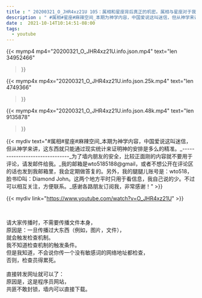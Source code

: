 ```yaml
---
title : " 20200321_O_JHR4xz21U 105：属相和星座背后真正的机密。属相与星座对于我们人，对我们的命运走向有什么样的暗示作用? "
description : " #属相#星座#麻辣空间_本期为神学内容，中国爱说这叫迷信，但从神学来讲，这东西就只能通过现实统计来证明神的安排是多么的精准。_-------------------------------_为了墙内朋友的安全，比较正面刚的内容就不要用于评论，请发邮件给我。_我的邮箱是wto5185188@gmail，或者不想公开在评论区的话也发到我邮箱里，我会定期做答复的。另外，我的腿腿儿账号是：wto518，脸书ID叫：Diamond John。这两个地方平时只用于看信息，我自己说的少。不过可以相互关注，方便联系。_感谢各路朋友订阅我，非常感谢！ "
date :  2021-10-14T10:14:51-08:00
tags:
  - youtube
---
```


{{< mymp4 mp4="20200321_O_JHR4xz21U.info.json.mp4" 
text="len 34952466"
>}}

{{< mymp4x  mp4x="20200321_O_JHR4xz21U.info.json.25k.mp4"
text="len 4749366"
>}}

{{< mymp4x  mp4x="20200321_O_JHR4xz21U.info.json.48k.mp4"
text="len 9135878"
>}}


{{< mydiv text="#属相#星座#麻辣空间_本期为神学内容，中国爱说这叫迷信，但从神学来讲，这东西就只能通过现实统计来证明神的安排是多么的精准。_-------------------------------_为了墙内朋友的安全，比较正面刚的内容就不要用于评论，请发邮件给我。_我的邮箱是wto5185188@gmail，或者不想公开在评论区的话也发到我邮箱里，我会定期做答复的。另外，我的腿腿儿账号是：wto518，脸书ID叫：Diamond John。这两个地方平时只用于看信息，我自己说的少。不过可以相互关注，方便联系。_感谢各路朋友订阅我，非常感谢！" >}}
<br>

{{< mydiv link="https://www.youtube.com/watch?v=O_JHR4xz21U" >}}


<br>

请大家传播时，不需要传播文件本身，<br>
原因是：一旦传播过大东西（例如，图片，文件），<br>
就会触发检查机制。<br>
我不知道检查机制的触发条件。<br>
但是我知道，不会说你传一个没有敏感词的网络地址都检查，<br>
否则，检查员得累死。<br><br>
直接转发网址就可以了：<br>
原因是，这是程序员网站，<br>
共匪不敢封锁，墙内可以直接下载。


